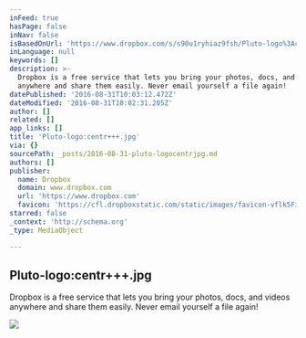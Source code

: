 ```yaml
---
inFeed: true
hasPage: false
inNav: false
isBasedOnUrl: 'https://www.dropbox.com/s/s90u1ryhiaz9fsh/Pluto-logo%3Acentr%2B%2B%2B.jpg?dl=0'
inLanguage: null
keywords: []
description: >-
  Dropbox is a free service that lets you bring your photos, docs, and videos
  anywhere and share them easily. Never email yourself a file again!
datePublished: '2016-08-31T10:03:12.472Z'
dateModified: '2016-08-31T10:02:31.205Z'
author: []
related: []
app_links: []
title: 'Pluto-logo:centr+++.jpg'
via: {}
sourcePath: _posts/2016-08-31-pluto-logocentrjpg.md
authors: []
publisher:
  name: Dropbox
  domain: www.dropbox.com
  url: 'https://www.dropbox.com'
  favicon: 'https://cfl.dropboxstatic.com/static/images/favicon-vflk5FiAC.ico'
starred: false
_context: 'http://schema.org'
_type: MediaObject

---
```

<article style=""><h1>Pluto-logo:centr+++.jpg</h1><p>Dropbox is a free service that lets you bring your photos, docs, and videos anywhere and share them easily. Never email yourself a file again!</p><img src="https://photos-1.dropbox.com/t/2/AABFllbGBSkHArfSwpPYLRVJEPhH5JYqTUeRIkT-ZBy9MA/12/91781777/jpeg/1024x1024/2/_/0/4/Pluto-logo%3Acentr%2B%2B%2B.jpg/CJH14SsgAiAHKAIoBw/s90u1ryhiaz9fsh/AACYQpz6C_H2Tx5a_Y79hpuSa/Pluto-logo%3Acentr%2B%2B%2B.jpg" /></article>